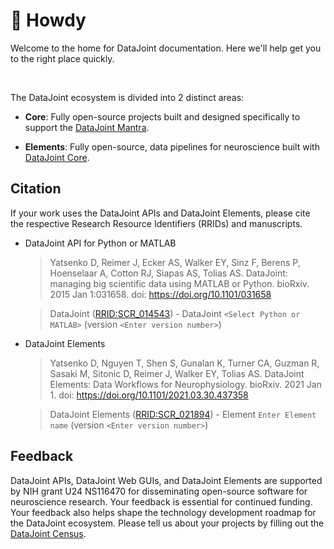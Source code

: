 # :wave: Howdy

Welcome to the home for DataJoint documentation. Here we'll help get you to the right place quickly.

<br>

The DataJoint ecosystem is divided into 2 distinct areas:

+ **Core**: Fully open-source projects built and designed specifically to support the [DataJoint Mantra](../concepts/mantra).

+ **Elements**: Fully open-source, data pipelines for neuroscience built with [DataJoint Core](../core).

## Citation

If your work uses the DataJoint APIs and DataJoint Elements, please cite the respective Research Resource Identifiers (RRIDs) and manuscripts.

+ DataJoint API for Python or MATLAB
  > Yatsenko D, Reimer J, Ecker AS, Walker EY, Sinz F, Berens P, Hoenselaar A, Cotton RJ,
  > Siapas AS, Tolias AS. DataJoint: managing big scientific data using MATLAB or Python.
  > bioRxiv. 2015 Jan 1:031658. doi: https://doi.org/10.1101/031658

  > DataJoint ([RRID:SCR_014543](https://scicrunch.org/resolver/SCR_014543)) -
  > DataJoint `<Select Python or MATLAB>` (version `<Enter version number>`)

+ DataJoint Elements
  > Yatsenko D, Nguyen T, Shen S, Gunalan K, Turner CA, Guzman R, Sasaki M, Sitonic D,
  > Reimer J, Walker EY, Tolias AS. DataJoint Elements: Data Workflows for
  > Neurophysiology. bioRxiv. 2021 Jan 1. doi: https://doi.org/10.1101/2021.03.30.437358

  > DataJoint Elements ([RRID:SCR_021894](https://scicrunch.org/resolver/SCR_021894)) - 
  > Element `Enter Element name` (version `<Enter version number>`)

## Feedback

DataJoint APIs, DataJoint Web GUIs, and DataJoint Elements are supported by NIH grant U24 NS116470 for disseminating open-source software for neuroscience research. Your feedback is essential for continued funding. Your feedback also helps shape the technology development roadmap for the DataJoint ecosystem. Please tell us about your projects by filling out the [DataJoint Census](https://community.datajoint.io).
